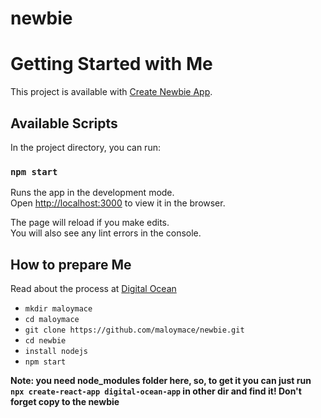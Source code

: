 # newbie

# Getting Started with Me

This project is available with [Create Newbie App](https://github.com/maloymace/newbie.git).

## Available Scripts

In the project directory, you can run:

### `npm start`

Runs the app in the development mode.\
Open [http://localhost:3000](http://localhost:3000) to view it in the browser.

The page will reload if you make edits.\
You will also see any lint errors in the console.

## How to prepare Me

Read about the process at [Digital Ocean](https://www.digitalocean.com/community/tutorials/how-to-deploy-a-react-application-to-digitalocean-app-platform)
* `mkdir maloymace`
* `cd maloymace`
* `git clone https://github.com/maloymace/newbie.git`
* `cd newbie`
* `install nodejs`
* `npm start`

**Note: you need node_modules folder here, so, to get it you can just run `npx create-react-app digital-ocean-app` in other dir and find it! Don't forget copy to the newbie**


